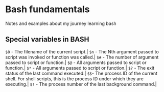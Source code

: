 # Bash fundamentals

Notes and examples about my journey learning bash

## Special variables in **BASH**

`$0` - The filename of the current script.|
`$n` - The Nth argument passed to script was invoked or function was called.|
`$#` - The number of argument passed to script or function.|
`$@` - All arguments passed to script or function.|
`$*` - All arguments passed to script or function.|
`$?` - The exit status of the last command executed.|
`$$`- The process ID of the current shell. For shell scripts, this is the process ID under which they are executing.|
`$!` - The process number of the last background command.|
